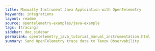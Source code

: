```yaml
---
title: Manually Instrument Java Applciation with OpenTelemetry
keywords: integrations
layout: readme
source: opentelemetry-examples/java-example
tags: [tracing]
sidebar: doc_sidebar
permalink: opentelemetry_java_tutorial_manual_instrumentation.html
summary: Send OpenTelemetry trace data to Tanzu Observability. 
---
```


